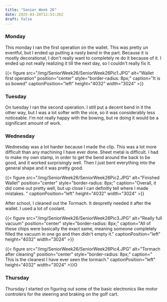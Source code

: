 ```yaml
---
title: "Senior Week 26"
date: 2025-03-28T12:53:26Z
draft: false
---
```


### Monday 

This monday I ran the first operation on the wallet. This was pretty un eventful, but I ended up putting a nasty bend in the part. Because it is mostly decorational, I don't really want to completely re do it because of it. I ended up not really realizing it till the next day, so I couldn't really fix it. 

{{< figure src="/img/SeniorWeek26/SeniorWeek26Pic1.JPG" alt="Wallet first operation" position="center" style="border-radius: 8px;" caption="It is so bowed" captionPosition="left" height="4032" width="3024" >}}



### Tuesday

On tuesday I ran the second operation. I still put a decent bend in it the other way, but I was a lot softer with the vice, so it was considerably less noticeable. I'm not really happy with the bowing, but re doing it would be a significant amount of work. 



### Wednesday 

Wednesday was a lot harder because I made the clip. This was a lot more difficult than any machining I have ever done. Sheet metal is difficult. I had to make my own stamp, in order to get the bend around the back to be good, and it worked surprisingly well. Then I just bent everything into the general shape and it was pretty good. 

{{< figure src="/img/SeniorWeek26/SeniorWeek26Pic2.JPG" alt="Finished Wallet" position="center" style="border-radius: 8px;" caption="Overall, it did come out pretty well, but up close I can definitly tell where I made mistakes. " captionPosition="left" height="4032" width="3024" >}}

After school, I cleaned out the Tormach. It despretly needed it after the wallet. I used a lot of coolant. 

{{< figure src="/img/SeniorWeek26/SeniorWeek26Pic3.JPG" alt="Really full vacuum" position="center" style="border-radius: 8px;" caption="All of these chips were basically the exact same, meaning someone completely filled the vacuum in one go and then didn't empty it." captionPosition="left" height="4032" width="3024" >}}

{{< figure src="/img/SeniorWeek26/SeniorWeek26Pic4.JPG" alt="Tormach after cleaning" position="center" style="border-radius: 8px;" caption=" This is the cleanest I have ever seen the tormach." captionPosition="left" height="4032" width="3024" >}}O

### Thursday

Thursday I started on figuring out some of the basic electronics like motor controlers for the steering and braking on the golf cart. 